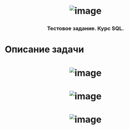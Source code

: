 # <p align="center"> ![image](https://github.com/user-attachments/assets/717756e2-8f08-4c81-8dd4-5a3b2722c820) </p>
### <p align="center"> Тестовое задание. Курс SQL. </p>
# Описание задачи
# <p align="center"> ![image](https://github.com/user-attachments/assets/a8ebadb6-05a6-4155-868e-04c03e64c65a) </p>
# <p align="center"> ![image](https://github.com/user-attachments/assets/2256ab1b-efc9-48bd-8a12-660a6014a15b) </p>
# <p align="center"> ![image](https://github.com/user-attachments/assets/205cdcfb-d459-42f4-ae1b-64ee17e00eb6)</p>



